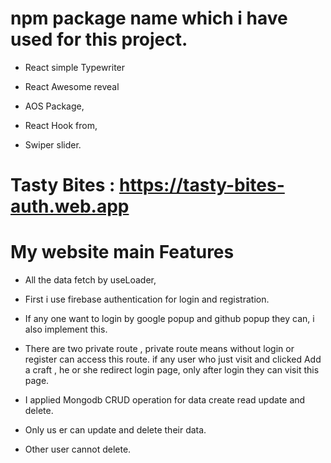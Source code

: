 # npm package name which i have used for this project.

- React simple Typewriter

- React Awesome reveal

- AOS Package,

- React Hook from,

- Swiper slider.

# Tasty Bites : https://tasty-bites-auth.web.app

# My website main Features

- All the data fetch by useLoader,

- First i use firebase authentication for login and registration.

- If any one want to login by google popup and github popup they can, i also implement this.

- There are two private route , private route means without login or register can access this route. if any user who just visit and clicked Add a craft , he or she redirect login page, only after login they can visit this page.

- I applied Mongodb CRUD operation for data create read update and delete.

- Only us  er can update and delete their data.

- Other user cannot delete.
